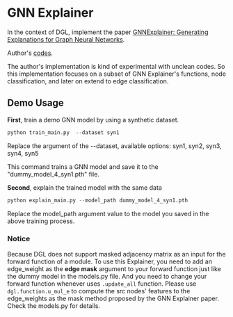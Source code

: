 # GNN Explainer

In the context of DGL, implement the paper [GNNExplainer: Generating Explanations for Graph Neural Networks](https://arxiv.org/abs/1903.03894).

Author's [codes](https://github.com/RexYing/gnn-model-explainer).

The author's implementation is kind of experimental with unclean codes. So this implementation focuses on a subset of
GNN Explainer's functions, node classification, and later on extend to edge classification.

## Demo Usage

**First**, train a demo GNN model by using a synthetic dataset.
``` python
python train_main.py  --dataset syn1
```
Replace the argument of the --dataset, available options: syn1, syn2, syn3, syn4, syn5

This command trains a GNN model and save it to the "dummy_model_4_syn1.pth" file.

**Second**, explain the trained model with the same data
``` python
python explain_main.py --model_path dummy_model_4_syn1.pth
```
Replace the model_path argument value to the model you saved in the above training process.

### Notice
Because DGL does not support masked adjacency matrix as an input for the forward function of a module.
To use this Explainer, you need to add an edge_weight as the **edge mask** argument to your forward function just like 
the dummy model in the models.py file. And you need to change your forward function whenever uses `.update_all` function. 
Please use `dgl.function.u_mul_e` to compute the src nodes' features to the edge_weights as the mask method proposed by the 
GNN Explainer paper. Check the models.py for details.
